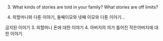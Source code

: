 3. What kinds of stories are told in your family? What stories are off limits?

1. 외할머니와 다툰 이야기, 둘째이모와 넷째 이모와 다툰 이야기... 

금지된 이야기
3. 외할머니 돈에 대한 이야기
4. 아버지의 의가 틀어진 작은아버지에 대한 이야기